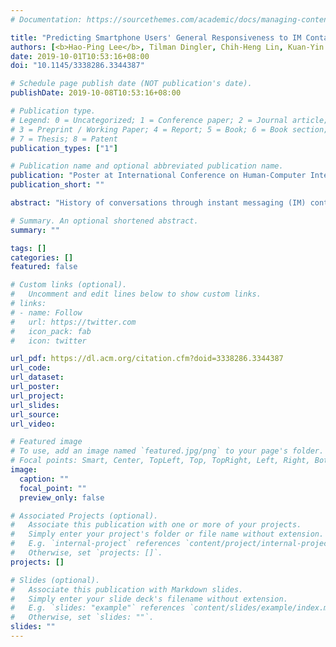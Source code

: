 ```yaml
---
# Documentation: https://sourcethemes.com/academic/docs/managing-content/

title: "Predicting Smartphone Users' General Responsiveness to IM Contacts Based on IM Behavior"
authors: [<b>Hao-Ping Lee</b>, Tilman Dingler, Chih-Heng Lin, Kuan-Yin Chen, Yu-Lin Chung, Chia-Yu Chen, Yung-Ju Chang]
date: 2019-10-01T10:53:16+08:00
doi: "10.1145/3338286.3344387"

# Schedule page publish date (NOT publication's date).
publishDate: 2019-10-08T10:53:16+08:00

# Publication type.
# Legend: 0 = Uncategorized; 1 = Conference paper; 2 = Journal article;
# 3 = Preprint / Working Paper; 4 = Report; 5 = Book; 6 = Book section;
# 7 = Thesis; 8 = Patent
publication_types: ["1"]

# Publication name and optional abbreviated publication name.
publication: "Poster at International Conference on Human-Computer Interaction with Mobile Devices and Services (<b>MobileHCI EA</b>)"
publication_short: ""

abstract: "History of conversations through instant messaging (IM) contains abundant information about the communication patterns of the dyad, including conversation partners' mutual responsiveness to messages. We have, however, not seen many examinations of using such information in modeling mobile users’ responsiveness in IM communication. In this paper, we present an in-the-wild study, in which we leverage participants’ IM messaging logs to build models predicting their general responsiveness. Our models based on data from 33 IM user achieved an accuracy of up to 71% (AUROC). In particular, we show that 90-day IM-communication patterns, in general, outperformed their 14-day equivalent in our prediction models, indicating better coherence between long-term IM patterns with their general communication experience."

# Summary. An optional shortened abstract.
summary: ""

tags: []
categories: []
featured: false

# Custom links (optional).
#   Uncomment and edit lines below to show custom links.
# links:
# - name: Follow
#   url: https://twitter.com
#   icon_pack: fab
#   icon: twitter

url_pdf: https://dl.acm.org/citation.cfm?doid=3338286.3344387
url_code:
url_dataset:
url_poster:
url_project:
url_slides:
url_source:
url_video:

# Featured image
# To use, add an image named `featured.jpg/png` to your page's folder.
# Focal points: Smart, Center, TopLeft, Top, TopRight, Left, Right, BottomLeft, Bottom, BottomRight.
image:
  caption: ""
  focal_point: ""
  preview_only: false

# Associated Projects (optional).
#   Associate this publication with one or more of your projects.
#   Simply enter your project's folder or file name without extension.
#   E.g. `internal-project` references `content/project/internal-project/index.md`.
#   Otherwise, set `projects: []`.
projects: []

# Slides (optional).
#   Associate this publication with Markdown slides.
#   Simply enter your slide deck's filename without extension.
#   E.g. `slides: "example"` references `content/slides/example/index.md`.
#   Otherwise, set `slides: ""`.
slides: ""
---
```

